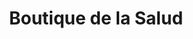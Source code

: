 ---
title: "Boutique de la Salud"
url: /salamanca/boutique-de-la-salud/
shop: suministros médicos
---